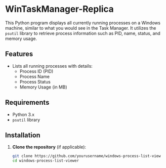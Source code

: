 # WinTaskManager-Replica

This Python program displays all currently running processes on a Windows machine, similar to what you would see in the Task Manager. It utilizes the `psutil` library to retrieve process information such as PID, name, status, and memory usage.

## Features

- Lists all running processes with details:
  - Process ID (PID)
  - Process Name
  - Process Status
  - Memory Usage (in MB)

## Requirements

- Python 3.x
- `psutil` library

## Installation

1. **Clone the repository** (if applicable):

   ```bash
   git clone https://github.com/yourusername/windows-process-list-viewer.git
   cd windows-process-list-viewer
